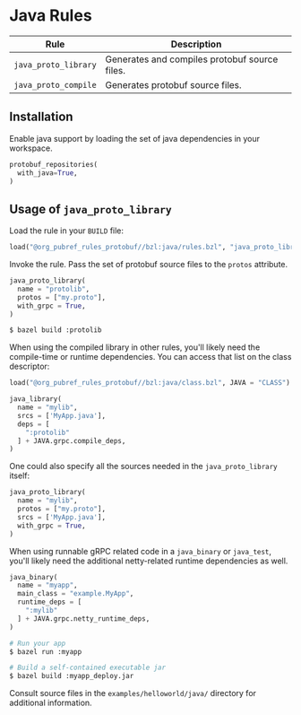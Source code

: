 # Java Rules

| Rule | Description |
| ---  | --- |
| `java_proto_library` | Generates and compiles protobuf source files. |
| `java_proto_compile` | Generates protobuf source files. |

## Installation

Enable java support by loading the set of java dependencies in your workspace.

```python
protobuf_repositories(
  with_java=True,
)
```

## Usage of `java_proto_library`

Load the rule in your `BUILD` file:

```python
load("@org_pubref_rules_protobuf//bzl:java/rules.bzl", "java_proto_library")
```

Invoke the rule.  Pass the set of protobuf source files to the
`protos` attribute.

```python
java_proto_library(
  name = "protolib",
  protos = ["my.proto"],
  with_grpc = True,
)
```

```sh
$ bazel build :protolib
```

When using the compiled library in other rules, you'll likely need the
compile-time or runtime dependencies.  You can access that list on the
class descriptor:


```python
load("@org_pubref_rules_protobuf//bzl:java/class.bzl", JAVA = "CLASS")
```

```python
java_library(
  name = "mylib",
  srcs = ['MyApp.java'],
  deps = [
    ":protolib"
  ] + JAVA.grpc.compile_deps,
)
```

One could also specify all the sources needed in the
`java_proto_library` itself:


```python
java_proto_library(
  name = "mylib",
  protos = ["my.proto"],
  srcs = ['MyApp.java'],
  with_grpc = True,
)
```

When using runnable gRPC related code in a `java_binary` or
`java_test`, you'll likely need the additional netty-related runtime
dependencies as well.


```python
java_binary(
  name = "myapp",
  main_class = "example.MyApp",
  runtime_deps = [
    ":mylib"
  ] + JAVA.grpc.netty_runtime_deps,
)
```

```sh
# Run your app
$ bazel run :myapp

# Build a self-contained executable jar
$ bazel build :myapp_deploy.jar
```

Consult source files in the `examples/helloworld/java/` directory for additional information.
